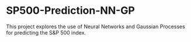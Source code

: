 # SP500-Prediction-NN-GP
This project explores the use of Neural Networks and Gaussian Processes for predicting the S&amp;P 500 index.
